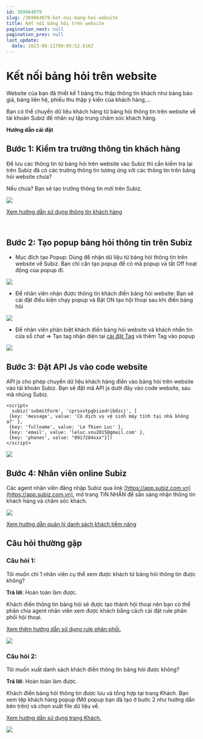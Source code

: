 ```yaml
---
id: 369864879
slug: /369864879-ket-noi-bang-hoi-website
title: Kết nối bảng hỏi trên website
pagination_next: null
pagination_prev: null
last_update:
  date: 2023-08-11T08:05:52.616Z
---
```


# Kết nối bảng hỏi trên website




Website của bạn đã thiết kế 1 bảng thu thập thông tin khách như bảng báo giá, bảng liên hệ, phiếu thu thập ý kiến của khách hàng,...

Bạn có thể chuyển dữ liệu khách hàng từ bảng hỏi thông tin trên website về tài khoản Subiz để nhân sự tập trung chăm sóc khách hàng.



**Hướng dẫn cài đặt**
## Bước 1: Kiểm tra trường thông tin khách hàng


Để lưu các thông tin từ bảng hỏi trên website vào Subiz thì cần kiểm tra lại trên Subiz đã có các trường thông tin tương ứng với các thông tin trên bảng hỏi website chưa?



Nếu chưa? Bạn sẽ tạo trường thông tin mới trên Subiz.




![](https://vcdn.subiz-cdn.com/file/firsxzddewaxmvdfookd_acpxkgumifuoofoosble)




[Xem hướng dẫn sử dụng thông tin khách hàng](https://subiz.com.vn/docs/777741175-thong-tin-khach-hang)

 
## Bước 2: Tạo popup bảng hỏi thông tin trên Subiz


- Mục đích tạo Popup: Dùng để nhận dữ liệu từ bảng hỏi thông tin trên website về Subiz. Bạn chỉ cần tạo popup để có mã popup và tắt Off hoạt động của popup đi.


![](https://vcdn.subiz-cdn.com/file/firsxzddieyjlnmyxotg_acpxkgumifuoofoosble)




- Để nhân viên nhận được thông tin khách điền bảng hỏi website: Bạn sẽ cài đặt điều kiện chạy popup và Bật ON tạo hội thoại sau khi điền bảng hỏi


![](https://vcdn.subiz-cdn.com/file/firsxzddlesxopoxhjfs_acpxkgumifuoofoosble)




- Để nhân viên phân biệt khách điền bảng hỏi website và khách nhắn tin cửa sổ chat => Tạo tag nhận diện tại [cài đặt Tag](https://beta.subiz.com.vn/settings/tags) và thêm Tag vào popup


![](https://vcdn.subiz-cdn.com/file/firsxzddohtrbcppdzqg_acpxkgumifuoofoosble)



## Bước 3: Đặt API Js vào code website


API js cho phép chuyển dữ liệu khách hàng điền vào bảng hỏi trên website vào tài khoản Subiz. Bạn sẽ đặt mã API js dưới đây vào code website, sau mã nhúng Subiz.
```
<script>
  subiz('submitForm', 'cprsxvtpgbiiedribdzcj', [
 {key: 'message', value: 'Có dịch vụ vệ sinh máy tính tại nhà không ạ?' },
 {key: 'fullname', value: 'Le Thien Luc' },
 {key: 'email', value: 'leluc.vnu2015@gmail.com' },
 {key: 'phones', value: "0917284xxx"}])
</script>

```



![](https://vcdn.subiz-cdn.com/file/firsxzddscxhxeqfglcw_acpxkgumifuoofoosble)

## Bước 4: Nhân viên online Subiz 


Các agent nhân viên đăng nhập Subiz qua link [https://app.subiz.com.vn](https://app.subiz.com.vn), mở trang TIN NHẮN để sẵn sàng nhận thông tin khách hàng và chăm sóc khách.




![](https://vcdn.subiz-cdn.com/file/firsxzddveirbqmrtnmr_acpxkgumifuoofoosble)




[Xem hướng dẫn quản lý danh sách khách tiềm năng](https://subiz.com.vn/docs/1221805713-khach-tiem-nang)


## Câu hỏi thường gặp

### Câu hỏi 1: 


Tôi muốn chỉ 1 nhân viên cụ thể xem được khách từ bảng hỏi thông tin được không?

**Trả lời**: Hoàn toàn làm được.

Khách điền thông tin bảng hỏi sẽ được tạo thành hội thoại nên bạn có thể phân chia agent nhân viên xem được khách bằng cách cài đặt rule phân phối hội thoại.

[Xem thêm hướng dẫn sử dụng rule phân phối.](https://subiz.com.vn/docs/972963943-rule-phan-phoi-hoi-thoai)




![](https://vcdn.subiz-cdn.com/file/firsxzddyhddcylurfgl_acpxkgumifuoofoosble)



### Câu hỏi 2: 


Tôi muốn xuất danh sách khách điền thông tin bảng hỏi được không?

**Trả lời**: Hoàn toàn làm được.

Khách điền bảng hỏi thông tin được lưu và tổng hợp tại trang Khách. Bạn xem tệp khách hàng popup (Mở popup bạn đã tạo ở bước 2 như hướng dẫn bên trên) và chọn xuất file dữ liệu về. 

[Xem hướng dẫn sử dụng trang Khách.](https://subiz.com.vn/docs/1221805713-khach-tiem-nang)




![](https://vcdn.subiz-cdn.com/file/firsxzdebkvqddayvqru_acpxkgumifuoofoosble)